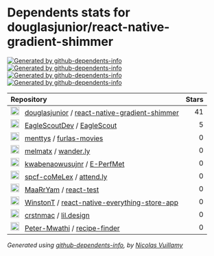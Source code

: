 # Dependents stats for douglasjunior/react-native-gradient-shimmer

[![Generated by github-dependents-info](https://img.shields.io/static/v1?label=Used%20by&message=10&color=informational&logo=slickpic)](https://github.com/douglasjunior/react-native-gradient-shimmer/network/dependents)
[![Generated by github-dependents-info](https://img.shields.io/static/v1?label=Used%20by%20(public)&message=10&color=informational&logo=slickpic)](https://github.com/douglasjunior/react-native-gradient-shimmer/network/dependents)
[![Generated by github-dependents-info](https://img.shields.io/static/v1?label=Used%20by%20(private)&message=-10&color=informational&logo=slickpic)](https://github.com/douglasjunior/react-native-gradient-shimmer/network/dependents)
[![Generated by github-dependents-info](https://img.shields.io/static/v1?label=Used%20by%20(stars)&message=46&color=informational&logo=slickpic)](https://github.com/douglasjunior/react-native-gradient-shimmer/network/dependents)

| Repository | Stars  |
| :--------  | -----: |
|<img class="avatar mr-2" src="https://avatars.githubusercontent.com/u/1512341?s=40&v=4" width="20" height="20" alt="">  &nbsp; [douglasjunior](https://github.com/douglasjunior) / [react-native-gradient-shimmer](https://github.com/douglasjunior/react-native-gradient-shimmer) | 41 |
|<img class="avatar mr-2" src="https://avatars.githubusercontent.com/u/145100874?s=40&v=4" width="20" height="20" alt="">  &nbsp; [EagleScoutDev](https://github.com/EagleScoutDev) / [EagleScout](https://github.com/EagleScoutDev/EagleScout) | 5 |
|<img class="avatar mr-2" src="https://avatars.githubusercontent.com/u/11960601?s=40&v=4" width="20" height="20" alt="">  &nbsp; [menttys](https://github.com/menttys) / [furlas-movies](https://github.com/menttys/furlas-movies) | 0 |
|<img class="avatar mr-2" src="https://avatars.githubusercontent.com/u/87235413?s=40&v=4" width="20" height="20" alt="">  &nbsp; [melmatx](https://github.com/melmatx) / [wander.ly](https://github.com/melmatx/wander.ly) | 0 |
|<img class="avatar mr-2" src="https://avatars.githubusercontent.com/u/17472090?s=40&v=4" width="20" height="20" alt="">  &nbsp; [kwabenaowusujnr](https://github.com/kwabenaowusujnr) / [E-PerfMet](https://github.com/kwabenaowusujnr/E-PerfMet) | 0 |
|<img class="avatar mr-2" src="https://avatars.githubusercontent.com/u/160709555?s=40&v=4" width="20" height="20" alt="">  &nbsp; [spcf-coMeLex](https://github.com/spcf-coMeLex) / [attend.ly](https://github.com/spcf-coMeLex/attend.ly) | 0 |
|<img class="avatar mr-2" src="https://avatars.githubusercontent.com/u/106001038?s=40&v=4" width="20" height="20" alt="">  &nbsp; [MaaRrYam](https://github.com/MaaRrYam) / [react-test](https://github.com/MaaRrYam/react-test) | 0 |
|<img class="avatar mr-2" src="https://avatars.githubusercontent.com/u/72494082?s=40&v=4" width="20" height="20" alt="">  &nbsp; [WinstonT](https://github.com/WinstonT) / [react-native-everything-store-app](https://github.com/WinstonT/react-native-everything-store-app) | 0 |
|<img class="avatar mr-2" src="https://avatars.githubusercontent.com/u/20360870?s=40&v=4" width="20" height="20" alt="">  &nbsp; [crstnmac](https://github.com/crstnmac) / [lil.design](https://github.com/crstnmac/lil.design) | 0 |
|<img class="avatar mr-2" src="https://avatars.githubusercontent.com/u/29212854?s=40&v=4" width="20" height="20" alt="">  &nbsp; [Peter-Mwathi](https://github.com/Peter-Mwathi) / [recipe-finder](https://github.com/Peter-Mwathi/recipe-finder) | 0 |

_Generated using [github-dependents-info](https://github.com/nvuillam/github-dependents-info), by [Nicolas Vuillamy](https://github.com/nvuillam)_